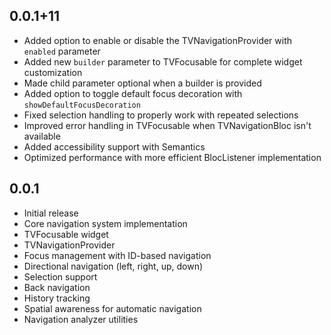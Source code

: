 ## 0.0.1+11

- Added option to enable or disable the TVNavigationProvider with `enabled` parameter
- Added new `builder` parameter to TVFocusable for complete widget customization
- Made child parameter optional when a builder is provided
- Added option to toggle default focus decoration with `showDefaultFocusDecoration`
- Fixed selection handling to properly work with repeated selections
- Improved error handling in TVFocusable when TVNavigationBloc isn't available
- Added accessibility support with Semantics
- Optimized performance with more efficient BlocListener implementation

## 0.0.1

- Initial release
- Core navigation system implementation
- TVFocusable widget
- TVNavigationProvider
- Focus management with ID-based navigation
- Directional navigation (left, right, up, down)
- Selection support
- Back navigation
- History tracking
- Spatial awareness for automatic navigation
- Navigation analyzer utilities
